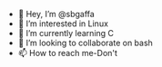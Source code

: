 - 👋 Hey, I’m @sbgaffa
- 👀 I’m interested in Linux
- 🌱 I’m currently learning C
- 💞️ I’m looking to collaborate on bash
- 📫 How to reach me-Don't
